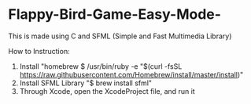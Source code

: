# Flappy-Bird-Game-Easy-Mode-

This is made using C and SFML (Simple and Fast Multimedia Library)

How to Instruction:

1. Install "homebrew $ /usr/bin/ruby -e "$(curl -fsSL https://raw.githubusercontent.com/Homebrew/install/master/install)"
2. Install SFML Library "$ brew install sfml"
3. Through Xcode, open the XcodeProject file, and run it
